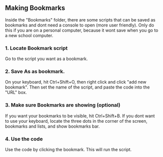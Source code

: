 ## Making Bookmarks
Inside the "Bookmarks" folder, there are some scripts that can be saved as bookmarks and dont need a console to open (more user friendly). Only do this if you are on a personal computer, because it wont save when you go to a new school computer.
### 1. Locate Bookmark script
Go to the script you want as a bookmark.
### 2. Save As as bookmark.
On your keyboard, hit Ctrl+Shift+O, then right click and click "add new bookmark". Then set the name of the script, and paste the code into the "URL" box.
### 3. Make sure Bookmarks are showing (optional)
If you want your bookmarks to be visible, hit Ctrl+Shift+B. If you dont want to use your keyboard, locate the three dots in the corner of the screen, bookmarks and lists, and show bookmarks bar.
### 4. Use the code
Use the code by clicking the bookmark. This will run the script.
